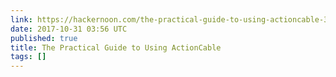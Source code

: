 ```yaml
---
link: https://hackernoon.com/the-practical-guide-to-using-actioncable-30d570d8988c
date: 2017-10-31 03:56 UTC
published: true
title: The Practical Guide to Using ActionCable
tags: []
---
```



